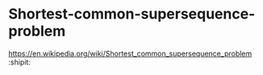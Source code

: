 # Shortest-common-supersequence-problem
https://en.wikipedia.org/wiki/Shortest_common_supersequence_problem
:shipit:
